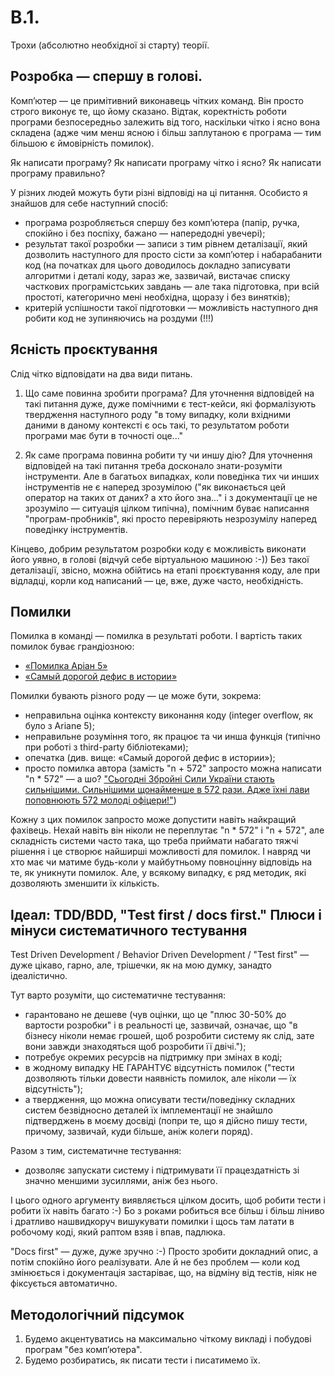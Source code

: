 # B.1. 

Трохи (абсолютно необхідної зі старту) теорії.


## Розробка — спершу в голові. 

Компʼютер — це примітивний виконавець чітких команд. Він просто строго виконує те, що йому сказано. 
Відтак, коректність роботи програми безпосередньо залежить від того, наскільки чітко і ясно вона складена 
(адже чим менш ясною і більш заплутаною є програма — тим більшою є ймовірність помилок).

Як написати програму? Як написати програму чітко і ясно? Як написати програму правильно?

У різних людей можуть бути різні відповіді на ці питання. Особисто я знайшов для себе наступний спосіб:

* програма розробляється спершу без компʼютера (папір, ручка, спокійно і без поспіху, бажано — напередодні увечері);
* результат такої розробки — записи з тим рівнем деталізації, який дозволить наступного для просто сісти за компʼютер 
  і набарабанити код (на початках для цього доводилось докладно записувати алгоритми і деталі коду, 
  зараз же, зазвичай, вистачає списку часткових програмістських завдань — але така підготовка, при всій простоті, категорично мені 
  необхідна, щоразу і без винятків);
* критерій успішности такої підготовки — можливість наступного дня робити код не зупиняючись на роздуми (!!!)  


## Ясність проєктування

Слід чітко відповідати на два види питань.

1. Що саме повинна зробити програма?
Для уточнення відповідей на такі питання дуже, дуже помічними є тест-кейси, які формалізують твердження наступного роду "в тому випадку, 
коли вхідними даними в даному контексті є ось такі, то результатом роботи програми має бути в точності оце..."

2. Як саме програма повинна робити ту чи иншу дію?
Для уточнення відповідей на такі питання треба досконало знати-розуміти інструменти. Але в багатьох випадках, коли поведінка тих чи 
инших інструментів не є наперед зрозумілою ("як виконається цей оператор на таких от даних? а хто його зна..." і з документації це не
зрозуміло — ситуація цілком типічна), помічним буває написання "програм-пробників", які просто перевіряють незрозумілу наперед поведінку 
інструментів.

Кінцево, добрим результатом розробки коду є можливість виконати його уявно, в голові (відчуй себе віртуальною машиною :-)) Без такої 
деталізації, звісно, можна обійтись на етапі проєктування коду, але при відладці, корли код написаний — це, вже, дуже часто, необхідність.


## Помилки 

Помилка в команді — помилка в результаті роботи. І вартість таких помилок буває грандіозною:

* [«Помилка Аріан 5»](https://uk.wikipedia.org/wiki/%D0%9F%D0%BE%D0%BC%D0%B8%D0%BB%D0%BA%D0%B0_%D0%90%D1%80%D1%96%D0%B0%D0%BD_5)
* [«Самый дорогой дефис в истории»](https://ru.wikipedia.org/wiki/%D0%9C%D0%B0%D1%80%D0%B8%D0%BD%D0%B5%D1%80-1)

Помилки бувають різного роду — це може бути, зокрема:
* неправильна оцінка контексту виконання коду (integer overflow, як було з Ariane 5);
* неправильне розуміння того, як працює та чи инша функція (типічно при роботі з third-party бібліотеками);
* опечатка (див. вище: «Самый дорогой дефис в истории»);
* просто помилка автора (замість "n + 572" запросто можна написати "n * 572" — а шо? ["Сьогодні Збройні Сили України стають сильнішими. Сильнішими щонайменше в 572 рази. Адже їхні 
  лави поповнюють 572 молоді офіцери!"](https://gazeta.ua/articles/politics/_zsu-stali-silnishimi-v-572-razi-zelenskij/1038472)) 

Кожну з цих помилок запросто може допустити навіть найкращий фахівець. Нехай навіть він 
ніколи не переплутає "n * 572" і "n + 572", але складність системи часто така, що 
треба приймати набагато тяжчі рішення і це створює найширші можливості для помилок. 
І навряд чи хто має чи матиме будь-коли у майбутньому повноцінну відповідь на те, 
як уникнути помилок. Але, у всякому випадку, є ряд методик, які дозволяють зменшити 
їх кількість. 


## Ідеал: TDD/BDD, "Test first / docs first." Плюси і мінуси систематичного тестування 

Test Driven Development / Behavior Driven Development / "Test first" — дуже цікаво, гарно, але, трішечки, як на мою думку, 
занадто ідеалістично. 

Тут варто розуміти, що систематичне тестування:

* гарантовано не дешеве (чув оцінки, що це "плюс 30-50% до вартости розробки" і в реальності це, зазвичай, означає, що 
  "в бізнесу ніколи немає грошей, щоб розробити систему як слід,  зате вони завжди знаходяться щоб розробити її двічі.");
* потребує окремих ресурсів на підтримку при змінах в коді;
* в жодному випадку НЕ ГАРАНТУЄ відсутність помилок ("тести дозволяють тільки довести наявність помилок, але ніколи — їх відсутність");
* а твердження, що можна описувати тести/поведінку складних систем безвідносно деталей їх імплементації не знайшло підтверджень 
  в моєму досвіді (попри те, що я дійсно пишу тести, причому, зазвичай, куди більше, аніж колеги поряд). 

Разом з тим, систематичне тестування:

* дозволяє запускати систему і підтримувати її працездатність зі значно меншими зусиллями, аніж без нього.

І цього одного аргументу виявляється цілком досить, щоб робити тести і робити їх навіть багато :-) Бо з роками робиться 
все більш і більш ліниво і дратливо нашвидкоруч вишукувати помилки і щось там латати в робочому коді, який раптом взяв і впав, 
падлюка. 

"Docs first" — дуже, дуже зручно :-) Просто зробити докладний опис, а потім спокійно його реалізувати. Але й не без проблем — 
коли код змінюється і документація застаріває, що, на відміну від тестів, ніяк не фіксується автоматично.


## Методологічний підсумок

1. Будемо акцентуватись на максимально чіткому викладі і побудові програм "без компʼютера". 
2. Будемо розбиратись, як писати тести і писатимемо їх. 


